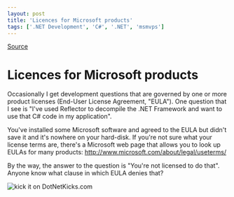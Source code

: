```yaml
---
layout: post
title: 'Licences for Microsoft products'
tags: ['.NET Development', 'C#', '.NET', 'msmvps']
---
```

[Source](http://blogs.msmvps.com/peterritchie/2008/03/28/licences-for-microsoft-products/ "Permalink to Licences for Microsoft products")

# Licences for Microsoft products

Occasionally I get development questions that are governed by one or more product licenses (End-User License Agreement, "EULA"). One question that I see is "I've used Reflector to decompile the .NET Framework and want to use that C# code in my application".

You've installed some Microsoft software and agreed to the EULA but didn't save it and it's nowhere on your hard-disk. If you're not sure what your license terms are, there's a Microsoft web page that allows you to look up EULAs for many products: <http://www.microsoft.com/about/legal/useterms/>

By the way, the answer to the question is "You're not licensed to do that". Anyone know what clause in which EULA denies that?

![kick it on DotNetKicks.com][1]

[1]: http://www.dotnetkicks.com/Services/Images/KickItImageGenerator.ashx?url=http%3a%2f%2fmsmvps.com%2fblogs%2fpeterritchie%2farchive%2f2008%2f03%2f28%2flicences-for-microsoft-products.aspx


